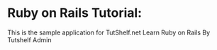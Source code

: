 # Ruby on Rails Tutorial: 

This is the sample application for TutShelf.net Learn Ruby on Rails By Tutshelf Admin
